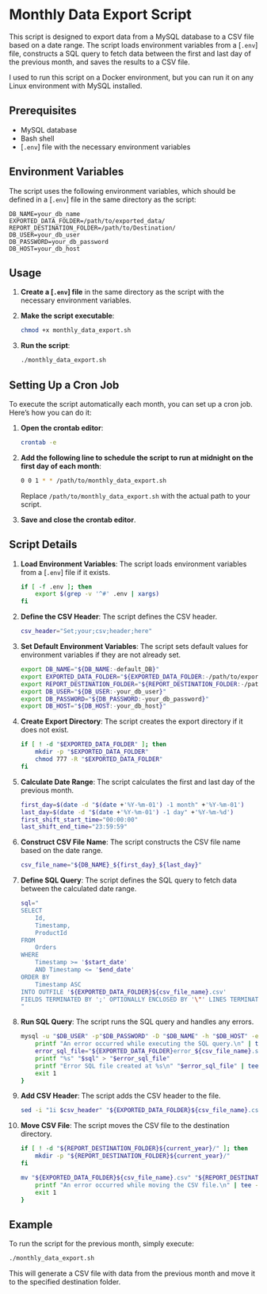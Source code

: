 # Monthly Data Export Script

This script is designed to export data from a MySQL database to a CSV file based on a date range. The script loads environment variables from a [`.env`] file, constructs a SQL query to fetch data between the first and last day of the previous month, and saves the results to a CSV file.

I used to run this script on a Docker environment, but you can run it on any Linux environment with MySQL installed.

## Prerequisites

- MySQL database
- Bash shell
- [`.env`] file with the necessary environment variables

## Environment Variables

The script uses the following environment variables, which should be defined in a [`.env`] file in the same directory as the script:

```env
DB_NAME=your_db_name
EXPORTED_DATA_FOLDER=/path/to/exported_data/
REPORT_DESTINATION_FOLDER=/path/to/Destination/
DB_USER=your_db_user
DB_PASSWORD=your_db_password
DB_HOST=your_db_host
```

## Usage

1. **Create a [`.env`] file** in the same directory as the script with the necessary environment variables.

2. **Make the script executable**:

    ```sh
    chmod +x monthly_data_export.sh
    ```

3. **Run the script**:

    ```sh
    ./monthly_data_export.sh
    ```

## Setting Up a Cron Job

To execute the script automatically each month, you can set up a cron job. Here’s how you can do it:

1. **Open the crontab editor**:

    ```sh
    crontab -e
    ```

2. **Add the following line to schedule the script to run at midnight on the first day of each month**:

    ```sh
    0 0 1 * * /path/to/monthly_data_export.sh
    ```

    Replace `/path/to/monthly_data_export.sh` with the actual path to your script.

3. **Save and close the crontab editor**.

## Script Details

1. **Load Environment Variables**: The script loads environment variables from a [`.env`] file if it exists.

    ```sh
    if [ -f .env ]; then
        export $(grep -v '^#' .env | xargs)
    fi
    ```

2. **Define the CSV Header**: The script defines the CSV header.

    ```sh
    csv_header="Set;your;csv;header;here"
    ```

3. **Set Default Environment Variables**: The script sets default values for environment variables if they are not already set.

    ```sh
    export DB_NAME="${DB_NAME:-default_DB}"
    export EXPORTED_DATA_FOLDER="${EXPORTED_DATA_FOLDER:-/path/to/exported_data/}"
    export REPORT_DESTINATION_FOLDER="${REPORT_DESTINATION_FOLDER:-/path/to/Destination/}"
    export DB_USER="${DB_USER:-your_db_user}"
    export DB_PASSWORD="${DB_PASSWORD:-your_db_password}"
    export DB_HOST="${DB_HOST:-your_db_host}"
    ```

4. **Create Export Directory**: The script creates the export directory if it does not exist.

    ```sh
    if [ ! -d "$EXPORTED_DATA_FOLDER" ]; then
        mkdir -p "$EXPORTED_DATA_FOLDER"
        chmod 777 -R "$EXPORTED_DATA_FOLDER"
    fi
    ```

5. **Calculate Date Range**: The script calculates the first and last day of the previous month.

    ```sh
    first_day=$(date -d "$(date +'%Y-%m-01') -1 month" +'%Y-%m-01')
    last_day=$(date -d "$(date +'%Y-%m-01') -1 day" +'%Y-%m-%d')
    first_shift_start_time="00:00:00"
    last_shift_end_time="23:59:59"
    ```

6. **Construct CSV File Name**: The script constructs the CSV file name based on the date range.

    ```sh
    csv_file_name="${DB_NAME}_${first_day}_${last_day}"
    ```

7. **Define SQL Query**: The script defines the SQL query to fetch data between the calculated date range.

    ```sh
    sql="
    SELECT
        Id,
        Timestamp,
        ProductId
    FROM
        Orders
    WHERE
        Timestamp >= '$start_date'
        AND Timestamp <= '$end_date'
    ORDER BY
        Timestamp ASC
    INTO OUTFILE '${EXPORTED_DATA_FOLDER}${csv_file_name}.csv'
    FIELDS TERMINATED BY ';' OPTIONALLY ENCLOSED BY '\"' LINES TERMINATED BY '\\r\\n';
    "
    ```

8. **Run SQL Query**: The script runs the SQL query and handles any errors.

    ```sh
    mysql -u "$DB_USER" -p"$DB_PASSWORD" -D "$DB_NAME" -h "$DB_HOST" -e "$sql" || {
        printf "An error occurred while executing the SQL query.\n" | tee -a "$log_file"
        error_sql_file="${EXPORTED_DATA_FOLDER}error_${csv_file_name}.sql"
        printf "%s" "$sql" > "$error_sql_file"
        printf "Error SQL file created at %s\n" "$error_sql_file" | tee -a "$log_file"
        exit 1
    }
    ```

9. **Add CSV Header**: The script adds the CSV header to the file.

    ```sh
    sed -i "1i $csv_header" "${EXPORTED_DATA_FOLDER}${csv_file_name}.csv"
    ```

10. **Move CSV File**: The script moves the CSV file to the destination directory.

    ```sh
    if [ ! -d "${REPORT_DESTINATION_FOLDER}${current_year}/" ]; then
        mkdir -p "${REPORT_DESTINATION_FOLDER}${current_year}/"
    fi

    mv "${EXPORTED_DATA_FOLDER}${csv_file_name}.csv" "${REPORT_DESTINATION_FOLDER}${current_year}/" || {
        printf "An error occurred while moving the CSV file.\n" | tee -a "$log_file"
        exit 1
    }
    ```

## Example

To run the script for the previous month, simply execute:

```sh
./monthly_data_export.sh
```

This will generate a CSV file with data from the previous month and move it to the specified destination folder.